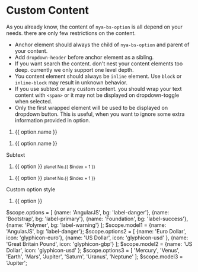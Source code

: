 # Custom Content

As you already know, the content of `nya-bs-option` is all depend on your needs. there are only few restrictions on the content.

- Anchor element should always the child of `nya-bs-option` and parent of your content.
- Add `dropdown-header` before anchor element as a sibling.
- If you want search the content. don't nest your content elements too deep. currently we only support one level depth.
- You content element should always be `inline` element. Use `block` or `inline-block` may result in unknown behavior.
- If you use subtext or any custom content. you should wrap your text content with `<span>` or it may not be displayed on dropdown-toggle when selected.
- Only the first wrapped element will be used to be displayed on dropdown button. This is useful, when you want to ignore some extra information provided in option.

<example>
<file name="index.html">
<!-- Use label class -->
<ol class="nya-bs-select" ng-model="model1">
  <li nya-bs-option="option in options">
    <a>
      <span class="label" ng-class="option.bg">{{ option.name }}</span>
      <span class="glyphicon glyphicon-ok check-mark"></span>
    </a>
  </li>
</ol>
<!-- Use icon in option -->
<ol class="nya-bs-select" ng-model="model2">
  <li nya-bs-option="option in options2">
    <a>
      <span><span class="glyphicon" ng-class="option.icon"></span> {{ option.name }}</span>
      <span class="glyphicon glyphicon-ok check-mark"></span>
    </a>
  </li>
</ol>
<p>Subtext</p>
<!-- wrap whole content, subtext will displayed on dropdown-toggle button -->
<ol class="nya-bs-select" ng-model="model3">
  <li nya-bs-option="option in options3">
    <a>
      <span>
        {{ option }}
        <small>planet No.{{ $index + 1 }}</small>
      </span>
      <span class="glyphicon glyphicon-ok check-mark"></span>
    </a>
  </li>
</ol>
<!-- make small element as a sibling of your content. it will ignored on dropdown-toggle button -->
<ol class="nya-bs-select" ng-model="model3">
  <li nya-bs-option="option in options3">
    <a>
      <span>{{ option }}</span>
      <small>planet No.{{ $index + 1 }}</small>
      <span class="glyphicon glyphicon-ok check-mark"></span>
    </a>
  </li>
</ol>
<p>Custom option style</p>
<ol class="nya-bs-select" ng-model="model4">
  <li nya-bs-option="option in options3">
    <a ng-style="{color: $index=== 2 ? 'blue' : 'black'}">
      {{ option }}
      <span class="glyphicon glyphicon-ok check-mark"></span>
    </a>
  </li>
</ol>
</file>
<file name="script.js">
$scope.options = [
  {name: 'AngularJS', bg: 'label-danger'},
  {name: 'Bootstrap', bg: 'label-primary'},
  {name: 'Foundation', bg: 'label-success'},
  {name: 'Polymer', bg: 'label-warning'}
];
$scope.model1 = {name: 'AngularJS', bg: 'label-danger'};
$scope.options2 = [
  {name: 'Euro Dollar', icon: 'glyphicon-euro'},
  {name: 'US Dollar', icon: 'glyphicon-usd' },
  {name: 'Great Britain Pound', icon: 'glyphicon-gbp'}
];
$scope.model2 = {name: 'US Dollar', icon: 'glyphicon-usd' };
$scope.options3 = [
  'Mercury',
  'Venus',
  'Earth',
  'Mars',
  'Jupiter',
  'Saturn',
  'Uranus',
  'Neptune'
];
$scope.model3 = 'Jupiter';
</file>
</example>
